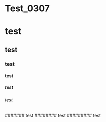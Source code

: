 # Test_0307
# test
## test
### test
#### test
##### test
###### test
####### test
######## test
######### test
